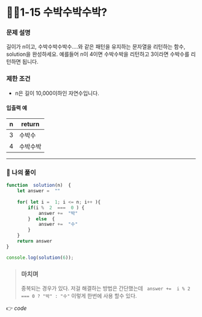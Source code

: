 # 👩‍💻1-15 수박수박수박?
### 문제 설명

길이가 n이고,  수박수박수박수....와 같은 패턴을 유지하는 문자열을 리턴하는 함수, solution을 완성하세요. 예를들어 n이 4이면  수박수박을 리턴하고 3이라면  수박수를 리턴하면 됩니다.

### 제한 조건

-   n은 길이 10,000이하인 자연수입니다.

#### 입출력 예
| n | return |
|--|--|
| 3 | 수박수 |
| 4 | 수박수박 |

---
### 👤 나의 풀이
```js
function  solution(n)  {
	let answer =  ""
	
	for( let i =  1; i <= n; i++ ){
		if(i %  2  ===  0 ) {
			answer +=  "박"
		}  else  {
			answer +=  "수"
		}
	}
	return answer
}

console.log(solution(6));
```
> ### 마치며
>  중복되는 경우가 있다. 저걸 해결하는 방법은 간단했는데 
>  ` answer +=  i % 2 === 0 ? "박" : "수"` 이렇게 한번에 사용 할수 있다.

👉 *code* 




